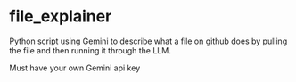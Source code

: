 # file_explainer
Python script using Gemini to describe what a file on github does by pulling the file and then running it through the LLM.

Must have your own Gemini api key
